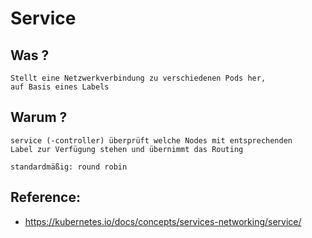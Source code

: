 # Service 

## Was ? 

```
Stellt eine Netzwerkverbindung zu verschiedenen Pods her,
auf Basis eines Labels 

```

## Warum ? 

```
service (-controller) überprüft welche Nodes mit entsprechenden 
Label zur Verfügung stehen und übernimmt das Routing 

standardmäßig: round robin 
```

## Reference:

  * https://kubernetes.io/docs/concepts/services-networking/service/
